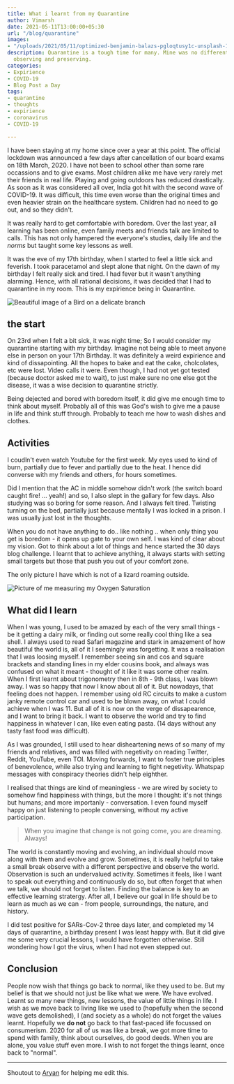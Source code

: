 ```yaml
---
title: What i learnt from my Quarantine
author: Vimarsh
date: 2021-05-11T13:00:00+05:30
url: "/blog/quarantine"
images:
- "/uploads/2021/05/11/optimized-benjamin-balazs-pgloqtusy1c-unsplash-1.jpg"
description: Quarantine is a tough time for many. Mine was no different. On self-reflection,
  observing and preserving.
categories:
- Expirience
- COVID-19
- Blog Post a Day
tags:
- quarantine
- thoughts
- expirience
- coronavirus
- COVID-19

---
```

I have been staying at my home since over a year at this point. The official lockdown was announced a few days after cancellation of our board exams on 18th March, 2020. I have not been to school other than some rare occassions and to give exams. Most children alike me have very rarely met their friends in real life. Playing and going outdoors has reduced drastically. As soon as it was considered all over, India got hit with the second wave of COVID-19. It was difficult, this time even worse than the original times and even heavier strain on the healthcare system. Children had no need to go out, and so they didn't.

It was really hard to get comfortable with boredom. Over the last year, all learning has been online, even family meets and friends talk are limited to calls. This has not only hampered the everyone's studies, daily life and the _norms_ but taught some key lessons as well.

It was the eve of my 17th birthday, when I started to feel a little sick and feverish. I took paracetamol and slept alone that night. On the dawn of my birthday I felt really sick and tired. I had fever but it wasn't anything alarming. Hence, with all rational decisions, it was decided that I had to quarantine in my room. This is my expirience being in Quarantine.

![Beautiful image of a Bird on a delicate branch](/uploads/2021/05/11/optimized-benjamin-balazs-pgloqtusy1c-unsplash.jpg)

## the start

On 23rd when I felt a bit sick, it was night time; So I would consider my quarantine starting with my birthday. Imagine not being able to meet anyone else in person on your 17th Birthday. It was definitely a weird expirience and kind of dissapointing. All the hopes to bake and eat the cake, cholcolates, etc were lost. Video calls it were. Even though, I had not yet got tested (because doctor asked me to wait), to just make sure no one else got the disease, it was a wise decision to quarantine strictly.

Being dejected and bored with boredom itself, it did give me enough time to think about myself. Probably all of this was God's wish to give me a pause in life and think stuff through. Probably to teach me how to wash dishes and clothes.

## Activities

I coudln't even watch Youtube for the first week. My eyes used to kind of burn, partially due to fever and partially due to the heat. I hence did converse with my friends and others, for hours sometimes.

Did I mention that the AC in middle somehow didn't work (the switch board caught fire! ... yeah!) and so, I also slept in the gallary for few days. Also studying was so boring for some reason. And I always felt tired. Twisting turning on the bed, partially just because mentally I was locked in a prison. I was usually just lost in the thoughts.

When you do not have anything to do.. like nothing .. when only thing you get is boredom - it opens up gate to your own self. I was kind of clear about my vision. Got to think about a lot of things and hence started the 30 days blog challenge. I learnt that to achieve anything, it always starts with setting small targets but those that push you out of your comfort zone.

The only picture I have which is not of a lizard roaming outside.

![Picture of me measuring my Oxygen Saturation](/uploads/2021/05/11/20210427_182704.jpg)

## What did I learn

When I was young, I used to be amazed by each of the very small things - be it getting a dairy milk, or finding out some really cool thing like a sea shell. I always used to read Safari magazine and stark in amazement of how beautiful the world is, all of it I seemingly was forgetting. It was a realisation that I was loosing myself. I remember seeing sin and cos and square brackets and standing lines in my elder cousins book, and always was confused on what it meant - thought of it like it was some other realm.  
When I first learnt about trigonometry then in 8th - 9th class, I was blown away. I was so happy that now I know about all of it. But nowadays, that feeling does not happen. I remember using old RC circuits to make a custom janky remote control car and used to be blown away, on what I could achieve when I was 11. But all of it is now on the verge of dissapearence, and I want to bring it back. I want to observe the world and try to find happiness in whatever I can, like even eating pasta. (14 days without any tasty fast food was difficult).

As I was grounded, I still used to hear disheartening news of so many of my friends and relatives, and was filled with negetivity on reading Twitter, Reddit, YouTube, even TOI. Moving forwards, I want to foster true principles of benevolence, while also trying and learning to fight negetivity. Whatspap messages with conspiracy theories didn't help eighther.

I realised that things are kind of meaningless - we are wired by society to somehow find happiness with things, but the more I thought: it's not things but humans; and more importanly - conversation. I even found myself happy on just listening to people conversing, without my active participation.

> When you imagine that change is not going come, you are dreaming. Always!

The world is constantly moving and evolving, an individual should move along with them and evolve and grow. Sometimes, it is really helpful to take a small break observe with a different perspective and observe the world. Observation is such an undervalued activity. Sometimes it feels, like I want to speak out everything and continuously do so, but often forget that when we talk, we should not forget to listen. Finding the balance is key to an effective learning stratergy. After all, I believe our goal in life should be to learn as much as we can - from people, surroundings, the nature, and history.

I did test positive for SARs-Cov-2 three days later, and completed my 14 days of quarantine, a birthday present I was least happy with. But it did give me some very crucial lessons, I would have forgotten otherwise. Still wondering how I got the virus, when I had not even stepped out.

## Conclusion

People now wish that things go back to normal, like they used to be. But my belief is that we should not just be like what we were. We have evolved. Learnt so many new things, new lessons, the value of little things in life. I wish as we move back to living like we used to (hopefully when the second wave gets demolished), I (and society as a whole) do not forget the values learnt. Hopefully we **do not** go back to that fast-paced life focussed on consumerism. 2020 for all of us was like a break, we got more time to spend with family, think about ourselves, do good deeds. When you are alone, you value stuff even more. I wish to not forget the things learnt, once back to "normal".

***

Shoutout to [Aryan](https://aryantiwari.com/?utm_source=vimarsh) for helping me edit this.